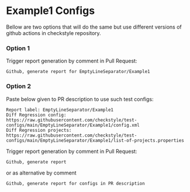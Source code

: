 # Example1 Configs

Bellow are two options that will do the same but use different versions
of github actions in checkstyle repository.


### Option 1
Trigger report generation by comment in Pull Request:
```
Github, generate report for EmptyLineSeparator/Example1
```

### Option 2

Paste below given to PR description to use such test configs:
```
Report label: EmptyLineSeparator/Example1
Diff Regression config: https://raw.githubusercontent.com/checkstyle/test-configs/main/EmptyLineSeparator/Example1/config.xml
Diff Regression projects: https://raw.githubusercontent.com/checkstyle/test-configs/main/EmptyLineSeparator/Example1/list-of-projects.properties
```

Trigger report generation by comment in Pull Request:
```
Github, generate report
```
or as alternative by comment
```
Github, generate report for configs in PR description
```
